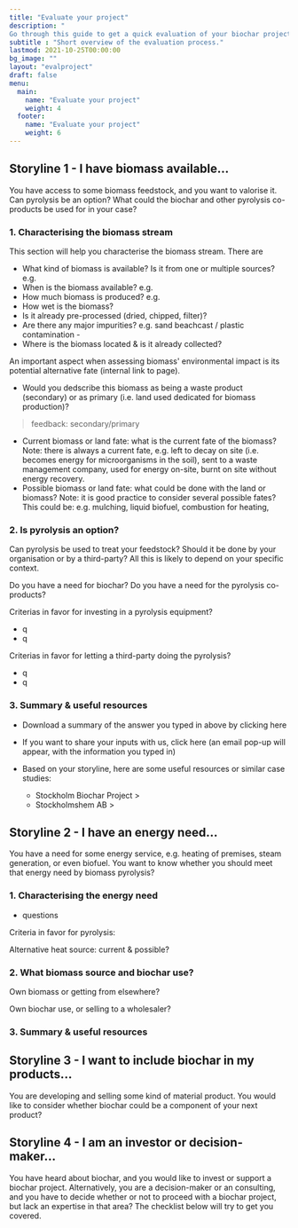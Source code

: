 ```yaml
---
title: "Evaluate your project"
description: "
Go through this guide to get a quick evaluation of your biochar project. Start by picking the storyline that fits you best."
subtitle : "Short overview of the evaluation process."
lastmod: 2021-10-25T00:00:00
bg_image: ""
layout: "evalproject"
draft: false
menu:
  main:
    name: "Evaluate your project"
    weight: 4
  footer:
    name: "Evaluate your project"
    weight: 6
---
```



## Storyline 1 - I have biomass available...

You have access to some biomass feedstock, and you want to valorise it. Can pyrolysis be an option? What could the biochar and other pyrolysis co-products be used for in your case?

### 1. Characterising the biomass stream

This section will help you characterise the biomass stream. There are 
- What kind of biomass is available? Is it from one or multiple sources? e.g. 
- When is the biomass available? e.g. 
- How much biomass is produced? e.g. 
- How wet is the biomass?
- Is it already pre-processed (dried, chipped, filter)?
- Are there any major impurities? e.g. sand beachcast / plastic contamination -
- Where is the biomass located & is it already collected?

An important aspect when assessing biomass' environmental impact is its potential alternative fate (internal link to page). 
- Would you dedscribe this biomass as being a waste product (secondary) or as primary (i.e. land used dedicated for biomass production)?
> feedback: secondary/primary
- Current biomass or land fate: what is the current fate of the biomass? Note: there is always a current fate, e.g. left to decay on site (i.e. becomes energy for microorganisms in the soil), sent to a waste management company, used for energy on-site, burnt on site without energy recovery.
- Possible biomass or land fate: what could be done with the land or biomass? Note: it is good practice to consider several possible fates? This could be: e.g. mulching, liquid biofuel, combustion for heating, 


### 2. Is pyrolysis an option?

Can pyrolysis be used to treat your feedstock? Should it be done by your organisation or by a third-party? All this is likely to depend on your specific context.


Do you have a need for biochar? Do you have a need for the pyrolysis co-products?

Criterias in favor for investing in a pyrolysis equipment?
- q
- q
  
Criterias in favor for letting a third-party doing the pyrolysis?
- q
- q


### 3. Summary & useful resources 

- Download a summary of the answer you typed in above by clicking here 

- If you want to share your inputs with us, click here (an email pop-up will appear, with the information you typed in)

- Based on your storyline, here are some useful resources or similar case studies:
  - Stockholm Biochar Project > 
  - Stockholmshem AB > 
  


## Storyline 2 - I have an energy need...

You have a need for some energy service, e.g. heating of premises, steam generation, or even biofuel. You want to know whether you should meet that energy need by biomass pyrolysis?

### 1. Characterising the energy need

- questions


Criteria in favor for pyrolysis:

Alternative heat source: current & possible?


### 2. What biomass source and biochar use?

Own biomass or getting from elsewhere?

Own biochar use, or selling to a wholesaler?

### 3. Summary & useful resources 


## Storyline 3 - I want to include biochar in my products...

You are developing and selling some kind of material product. You would like to consider whether biochar could be a component of your next product? 



## Storyline 4 - I am an investor or decision-maker... 

You have heard about biochar, and you would like to invest or support a biochar project. Alternatively, you are a decision-maker or an consulting, and you have to decide whether or not to proceed with a biochar project, but lack an expertise in that area? The checklist below will try to get you covered.



